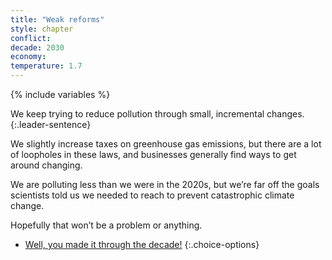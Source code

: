 ```yaml
---
title: "Weak reforms"
style: chapter
conflict: 
decade: 2030
economy: 
temperature: 1.7
---
```


{% include variables %}

We keep trying to reduce pollution through small, incremental changes. 
{:.leader-sentence}

We slightly increase taxes on greenhouse gas emissions, but there are a lot of loopholes in these laws, and businesses generally find ways to get around changing.

We are polluting less than we were in the 2020s, but we’re far off the goals scientists told us we needed to reach to prevent catastrophic climate change.

Hopefully that won’t be a problem or anything.

- [Well, you made it through the decade!](part-page_2040-slow-fade.html)
{:.choice-options}
